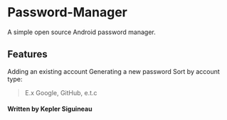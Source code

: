 # Password-Manager

A simple open source Android password manager. 

## Features
Adding an existing account
Generating a new password
Sort by account type:
>E.x Google, GitHub, e.t.c





#### Written by Kepler Siguineau 
